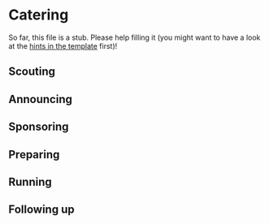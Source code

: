 # Catering

So far, this file is a stub. Please help filling it (you might want to have a look at the [hints in the template](../TEMPLATE.md) first)!

## Scouting

## Announcing

## Sponsoring

## Preparing

## Running

## Following up
